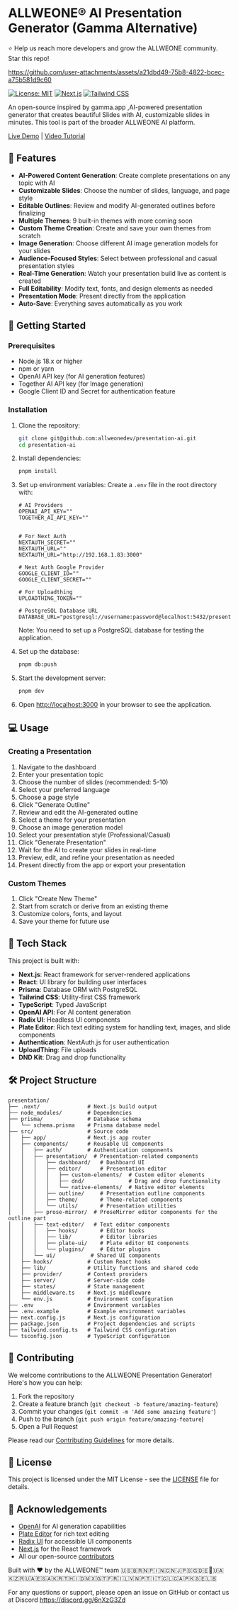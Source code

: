 # ALLWEONE® AI Presentation Generator (Gamma Alternative)
⭐ Help us reach more developers and grow the ALLWEONE community. Star this repo!

https://github.com/user-attachments/assets/a21dbd49-75b8-4822-bcec-a75b581d9c60


[![License: MIT](https://img.shields.io/badge/License-MIT-yellow.svg)](https://opensource.org/licenses/MIT)
[![Next.js](https://img.shields.io/badge/Next.js-000000?logo=next.js&logoColor=white)](https://nextjs.org/)
[![Tailwind CSS](https://img.shields.io/badge/Tailwind_CSS-38B2AC?logo=tailwind-css&logoColor=white)](https://tailwindcss.com/)

An open-source inspired by gamma.app ,AI-powered presentation generator that creates beautiful Slides with AI, customizable slides in minutes. This tool is part of the broader ALLWEONE AI platform.

[Live Demo](https://allweone.com/presentations) | [Video Tutorial](https://www.youtube.com/watch?v=UUePLJeFqVQ)

## 🌟 Features

- **AI-Powered Content Generation**: Create complete presentations on any topic with AI
- **Customizable Slides**: Choose the number of slides, language, and page style
- **Editable Outlines**: Review and modify AI-generated outlines before finalizing
- **Multiple Themes**: 9 built-in themes with more coming soon
- **Custom Theme Creation**: Create and save your own themes from scratch
- **Image Generation**: Choose different AI image generation models for your slides
- **Audience-Focused Styles**: Select between professional and casual presentation styles
- **Real-Time Generation**: Watch your presentation build live as content is created
- **Full Editability**: Modify text, fonts, and design elements as needed
- **Presentation Mode**: Present directly from the application
- **Auto-Save**: Everything saves automatically as you work

## 🚀 Getting Started

### Prerequisites

- Node.js 18.x or higher
- npm or yarn
- OpenAI API key (for AI generation features)
- Together AI API key (for Image generation)
- Google Client ID and Secret for authentication feature

### Installation

1. Clone the repository:

   ```bash
   git clone git@github.com:allweonedev/presentation-ai.git
   cd presentation-ai
   ```

2. Install dependencies:

   ```bash
   pnpm install
   ```

3. Set up environment variables:
   Create a `.env` file in the root directory with:

   ```
   # AI Providers
   OPENAI_API_KEY=""
   TOGETHER_AI_API_KEY=""


   # For Next Auth
   NEXTAUTH_SECRET=""
   NEXTAUTH_URL=""
   NEXTAUTH_URL="http://192.168.1.83:3000"

   # Next Auth Google Provider
   GOOGLE_CLIENT_ID=""
   GOOGLE_CLIENT_SECRET=""

   # For Uploadthing
   UPLOADTHING_TOKEN=""

   # PostgreSQL Database URL
   DATABASE_URL="postgresql://username:password@localhost:5432/presentation_ai"

   ```

   Note: You need to set up a PostgreSQL database for testing the application.

4. Set up the database:

   ```bash
   pnpm db:push
   ```

5. Start the development server:

   ```bash
   pnpm dev
   ```

6. Open [http://localhost:3000](http://localhost:3000) in your browser to see the application.

## 💻 Usage

### Creating a Presentation

1. Navigate to the dashboard
2. Enter your presentation topic
3. Choose the number of slides (recommended: 5-10)
4. Select your preferred language
5. Choose a page style
6. Click "Generate Outline"
7. Review and edit the AI-generated outline
8. Select a theme for your presentation
9. Choose an image generation model
10. Select your presentation style (Professional/Casual)
11. Click "Generate Presentation"
12. Wait for the AI to create your slides in real-time
13. Preview, edit, and refine your presentation as needed
14. Present directly from the app or export your presentation

### Custom Themes

1. Click "Create New Theme"
2. Start from scratch or derive from an existing theme
3. Customize colors, fonts, and layout
4. Save your theme for future use

## 🧰 Tech Stack

This project is built with:

- **Next.js**: React framework for server-rendered applications
- **React**: UI library for building user interfaces
- **Prisma**: Database ORM with PostgreSQL
- **Tailwind CSS**: Utility-first CSS framework
- **TypeScript**: Typed JavaScript
- **OpenAI API**: For AI content generation
- **Radix UI**: Headless UI components
- **Plate Editor**: Rich text editing system for handling text, images, and slide components
- **Authentication**: NextAuth.js for user authentication
- **UploadThing**: File uploads
- **DND Kit**: Drag and drop functionality

## 🛠️ Project Structure

```
presentation/
├── .next/               # Next.js build output
├── node_modules/        # Dependencies
├── prisma/              # Database schema
│   └── schema.prisma    # Prisma database model
├── src/                 # Source code
│   ├── app/             # Next.js app router
│   ├── components/      # Reusable UI components
│   │   ├── auth/        # Authentication components
│   │   ├── presentation/  # Presentation-related components
│   │   │   ├── dashboard/   # Dashboard UI
│   │   │   ├── editor/      # Presentation editor
│   │   │   │   ├── custom-elements/  # Custom editor elements
│   │   │   │   ├── dnd/              # Drag and drop functionality
│   │   │   │   └── native-elements/  # Native editor elements
│   │   │   ├── outline/     # Presentation outline components
│   │   │   ├── theme/       # Theme-related components
│   │   │   └── utils/       # Presentation utilities
│   │   ├── prose-mirror/  # ProseMirror editor components for the outline part
│   │   ├── text-editor/   # Text editor components
│   │   │   ├── hooks/       # Editor hooks
│   │   │   ├── lib/         # Editor libraries
│   │   │   ├── plate-ui/    # Plate editor UI components
│   │   │   └── plugins/     # Editor plugins
│   │   └── ui/           # Shared UI components
│   ├── hooks/           # Custom React hooks
│   ├── lib/             # Utility functions and shared code
│   ├── provider/        # Context providers
│   ├── server/          # Server-side code
│   ├── states/          # State management
│   ├── middleware.ts    # Next.js middleware
│   └── env.js           # Environment configuration
├── .env                 # Environment variables
├── .env.example         # Example environment variables
├── next.config.js       # Next.js configuration
├── package.json         # Project dependencies and scripts
├── tailwind.config.ts   # Tailwind CSS configuration
└── tsconfig.json        # TypeScript configuration
```

## 🤝 Contributing

We welcome contributions to the ALLWEONE Presentation Generator! Here's how you can help:

1. Fork the repository
2. Create a feature branch (`git checkout -b feature/amazing-feature`)
3. Commit your changes (`git commit -m 'Add some amazing feature'`)
4. Push to the branch (`git push origin feature/amazing-feature`)
5. Open a Pull Request

Please read our [Contributing Guidelines](CONTRIBUTING.md) for more details.

## 📝 License

This project is licensed under the MIT License - see the [LICENSE](LICENSE) file for details.

## 🙏 Acknowledgements

- [OpenAI](https://openai.com/) for AI generation capabilities
- [Plate Editor](https://plate.udecode.io/) for rich text editing
- [Radix UI](https://www.radix-ui.com/) for accessible UI components
- [Next.js](https://nextjs.org/) for the React framework
- All our open-source [contributors](https://github.com/allweonedev/presentation-ai/graphs/contributors)




Built with ❤️ by the ALLWEONE™ team 🇺🇸🇧🇷🇳🇵🇮🇳🇨🇳🇯🇵🇸🇬🇩🇪🏴󠁧󠁢󠁥󠁮󠁧󠁿🇺🇦🇰🇿🇷🇺🇦🇪🇸🇦🇰🇷🇹🇭🇮🇩🇲🇽🇬🇹🇫🇷🇮🇱🇻🇳🇵🇹🇮🇹🇨🇱🇨🇦🇵🇰🇸🇪🇱🇧

For any questions or support, please open an issue on GitHub or contact us at Discord https://discord.gg/6nXzG3Zd
